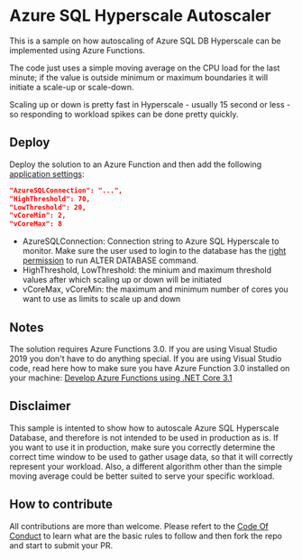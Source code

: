 # Azure SQL Hyperscale Autoscaler

This is a sample on how autoscaling of Azure SQL DB Hyperscale can be implemented using Azure Functions. 

The code just uses a simple moving average on the CPU load for the last minute; if the value is outside minimum or maximum boundaries it will initiate a scale-up or scale-down. 

Scaling up or down is pretty fast in Hyperscale - usually 15 second or less - so responding to workload spikes can be done pretty quickly.

## Deploy

Deploy the solution to an Azure Function and then add the following [application settings](https://docs.microsoft.com/en-us/azure/azure-functions/functions-how-to-use-azure-function-app-settings#settings):

```json
"AzureSQLConnection": "...",
"HighThreshold": 70,
"LowThreshold": 20,
"vCoreMin": 2,
"vCoreMax": 8
```

- AzureSQLConnection: Connection string to Azure SQL Hyperscale to monitor. Make sure the user used to login to the database has the [right permission](https://docs.microsoft.com/en-us/sql/t-sql/statements/alter-database-transact-sql?view=azuresqldb-current#permissions-1) to run ALTER DATABASE command.
- HighThreshold, LowThreshold: the minium and maximum threshold values after which scaling up or down will be initiated
- vCoreMax, vCoreMin: the maximum and minimum number of cores you want to use as limits to scale up and down

## Notes

The solution requires Azure Functions 3.0. If you are using Visual Studio 2019 you don't have to do anything special. If you are using Visual Studio code, read here how to make sure you have Azure Function 3.0 installed on your machine: [Develop Azure Functions using .NET Core 3.1 ](https://dev.to/azure/develop-azure-functions-using-net-core-3-0-gcm)

## Disclaimer

This sample is intented to show how to autoscale Azure SQL Hyperscale Database, and therefore is not intended to be used in production as is. If you want to use it in production, make sure you correctly determine the correct time window to be used to gather usage data, so that it will correctly represent your workload. Also, a different algorithm other than the simple moving average could be better suited to serve your specific workload. 

## How to contribute

All contributions are more than welcome. Please refert to the [Code Of Conduct](CODE_OF_CONDUCT.md) to learn what are the basic rules to follow and then fork the repo and start to submit your PR.